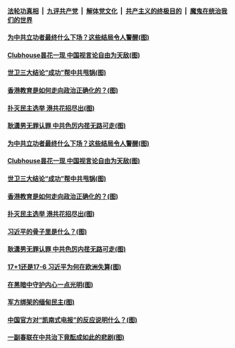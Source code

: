 ####  [法轮功真相](../../../../basic/blob/master/README.md?t=02130231) &nbsp;|&nbsp; [九评共产党](../../../../9ping.md/blob/master/README.md?t=02130231) &nbsp;|&nbsp; [解体党文化](../../../../jtdwh.md/blob/master/README.md?t=02130231)  &nbsp;|&nbsp; [共产主义的终极目的](../../../../gczydzjmd.md/blob/master/README.md?t=02130231) &nbsp;|&nbsp; [魔鬼在统治我们的世界](../../../../mgztzwmdsj.md/blob/master/README.md?t=02130231) 

#### [为中共立功者最终什么下场？这些结局令人警醒(图)](../pages/p4/962277.md?t=02130231) 

#### [Clubhouse昙花一现 中国视言论自由为天敌(图)](../pages/p4/962256.md?t=02130231) 

#### [世卫三大结论“成功”帮中共甩锅(图)](../pages/p4/962252.md?t=02130231) 

#### [香港教育是如何走向政治正确化的？(图)](../pages/p4/962250.md?t=02130231) 

#### [扑灭民主选举 港共花招尽出(图)](../pages/p4/962246.md?t=02130231) 

#### [耿潇男无罪认罪 中共色厉内荏无路可走(图)](../pages/p4/962239.md?t=02130231) 



#### [为中共立功者最终什么下场？这些结局令人警醒(图)](../pages/p4/962277.md?t=02130231) 

#### [Clubhouse昙花一现 中国视言论自由为天敌(图)](../pages/p4/962256.md?t=02130231) 

#### [世卫三大结论“成功”帮中共甩锅(图)](../pages/p4/962252.md?t=02130231) 

#### [香港教育是如何走向政治正确化的？(图)](../pages/p4/962250.md?t=02130231) 

#### [扑灭民主选举 港共花招尽出(图)](../pages/p4/962246.md?t=02130231) 

#### [习近平的骨子里是什么？(图)](../pages/p4/962231.md?t=02130231) 

#### [耿潇男无罪认罪 中共色厉内荏无路可走(图)](../pages/p4/962239.md?t=02130231) 





#### [17+1还是17-6 习近平为何在欧洲失算(图)](../pages/p4/962185.md?t=02130231) 

#### [在黑暗中守护内心一点光明(图)](../pages/p4/962177.md?t=02130231) 

#### [军方绑架的缅甸民主(图)](../pages/p4/962175.md?t=02130231) 

#### [中国官方对“凯南式电报”的反应说明什么？(图)](../pages/p4/962168.md?t=02130231) 

#### [一副春联在中共治下竟酝成如此的悲剧(图)](../pages/p4/962156.md?t=02130231) 



